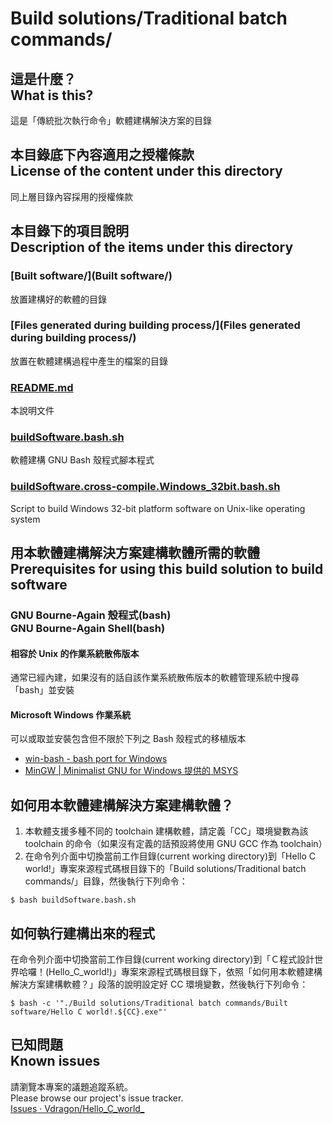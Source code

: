 # Build solutions/Traditional batch commands/
## 這是什麼？<br />What is this?
這是「傳統批次執行命令」軟體建構解決方案的目錄

## 本目錄底下內容適用之授權條款<br />License of the content under this directory
同上層目錄內容採用的授權條款

## 本目錄下的項目說明<br />Description of the items under this directory
### [Built software/](Built software/)
放置建構好的軟體的目錄

### [Files generated during building process/](Files generated during building process/)
放置在軟體建構過程中產生的檔案的目錄

### [README.md](README.md)
本說明文件

### [buildSoftware.bash.sh](buildSoftware.bash.sh)
軟體建構 GNU Bash 殼程式腳本程式

### [buildSoftware.cross-compile.Windows_32bit.bash.sh](buildSoftware.cross-compile.Windows_32bit.bash.sh)
Script to build Windows 32-bit platform software on Unix-like operating system

## 用本軟體建構解決方案建構軟體所需的軟體<br />Prerequisites for using this build solution to build software
### GNU Bourne-Again 殼程式(bash)<br />GNU Bourne-Again Shell(bash)
#### 相容於 Unix 的作業系統散佈版本
通常已經內建，如果沒有的話自該作業系統散佈版本的軟體管理系統中搜尋「bash」並安裝

#### Microsoft Windows 作業系統
可以或取並安裝包含但不限於下列之 Bash 殼程式的移植版本

* [win-bash - bash port for Windows](http://win-bash.sourceforge.net/)
* [MinGW | Minimalist GNU for Windows 提供的 MSYS](http://goo.gl/362f)

## 如何用本軟體建構解決方案建構軟體？
1. 本軟體支援多種不同的 toolchain 建構軟體，請定義「CC」環境變數為該 toolchain 的命令（如果沒有定義的話預設將使用 GNU GCC 作為 toolchain）
2. 在命令列介面中切換當前工作目錄(current working directory)到「Hello C world!」專案來源程式碼根目錄下的「Build solutions/Traditional batch commands/」目錄，然後執行下列命令：
```
$ bash buildSoftware.bash.sh
```

## 如何執行建構出來的程式
在命令列介面中切換當前工作目錄(current working directory)到「Ｃ程式設計世界哈囉！(Hello_C_world!)」專案來源程式碼根目錄下，依照「如何用本軟體建構解決方案建構軟體？」段落的說明設定好 CC 環境變數，然後執行下列命令：
```
$ bash -c '"./Build solutions/Traditional batch commands/Built software/Hello C world!.${CC}.exe"'
```

## 已知問題<br />Known issues
請瀏覽本專案的議題追蹤系統。  
Please browse our project's issue tracker.  
[Issues · Vdragon/Hello_C_world_](https://github.com/Vdragon/Hello_C_world_/issues)